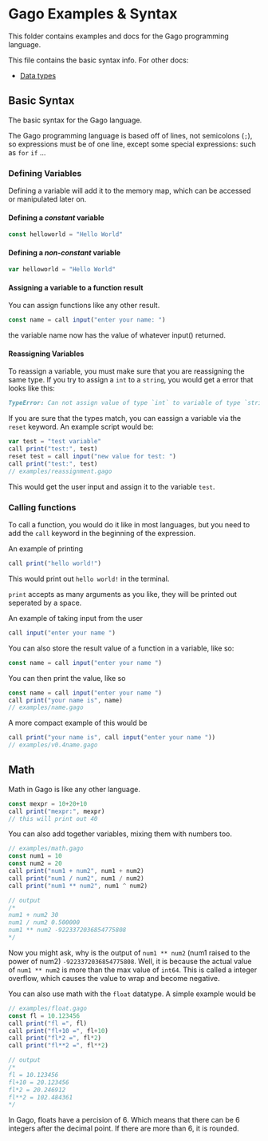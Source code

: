 # Gago Examples & Syntax

This folder contains examples and docs for the Gago programming language.

This file contains the basic syntax info. For other docs:

- [Data types](datatypes.md)

## Basic Syntax

The basic syntax for the Gago language.

The Gago programming language is based off of lines, not semicolons (`;`), so expressions must be of one line, except some special expressions: such as `for` `if` ...

### Defining Variables

Defining a variable will add it to the memory map, which can be accessed or manipulated later on.

#### Defining a _constant_ variable

```js
const helloworld = "Hello World"
```

#### Defining a _non-constant_ variable

```js
var helloworld = "Hello World"
```

#### Assigning a variable to a function result

You can assign functions like any other result.

```js
const name = call input("enter your name: ")
```

the variable name now has the value of whatever input() returned.

#### Reassigning Variables

To reassign a variable, you must make sure that you are reassigning the same type. If you try to assign a `int` to a `string`, you would get a error that looks like this:

```md
TypeError: Can not assign value of type `int` to variable of type `string`
```

If you are sure that the types match, you can eassign a variable via the `reset` keyword. An example script would be:

```js
var test = "test variable"
call print("test:", test)
reset test = call input("new value for test: ")
call print("test:", test)
// examples/reassignment.gago
```

This would get the user input and assign it to the variable `test`.

### Calling functions

To call a function, you would do it like in most languages, but you need to add the `call` keyword in the beginning of the expression.

An example of printing

```js
call print("hello world!")
```

This would print out `hello world!` in the terminal.

`print` accepts as many arguments as you like, they will be printed out seperated by a space.

An example of taking input from the user

```js
call input("enter your name ")
```

You can also store the result value of a function in a variable, like so:

```js
const name = call input("enter your name ")
```

You can then print the value, like so

```js
const name = call input("enter your name ")
call print("your name is", name)
// examples/name.gago
```

A more compact example of this would be

```js
call print("your name is", call input("enter your name "))
// examples/v0.4name.gago
```

## Math

Math in Gago is like any other language.

```js
const mexpr = 10+20+10
call print("mexpr:", mexpr)
// this will print out 40
```

You can also add together variables, mixing them with numbers too.

```js
// examples/math.gago
const num1 = 10
const num2 = 20
call print("num1 + num2", num1 + num2)
call print("num1 / num2", num1 / num2)
call print("num1 ** num2", num1 ^ num2)

// output
/*
num1 + num2 30
num1 / num2 0.500000
num1 ** num2 -9223372036854775808
*/
```

Now you might ask, why is the output of `num1 ** num2` (num1 raised to the power of num2) `-9223372036854775808`. Well, it is because the actual value of `num1 ** num2` is more than the max value of `int64`. This is called a integer overflow, which causes the value to wrap and become negative.

You can also use math with the `float` datatype. A simple example would be

```js
// examples/float.gago
const fl = 10.123456
call print("fl =", fl)
call print("fl+10 =", fl+10)
call print("fl*2 =", fl*2)
call print("fl**2 =", fl**2)

// output
/*
fl = 10.123456
fl+10 = 20.123456
fl*2 = 20.246912
fl**2 = 102.484361
*/
```

In Gago, floats have a percision of 6. Which means that there can be 6 integers after the decimal point. If there are more than 6, it is rounded.
